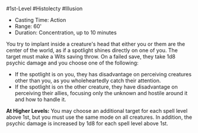 #1st-Level #Histolecty #Illusion
 
- Casting Time: Action
- Range: 60'
- Duration: Concentration, up to 10 minutes  

You try to implant inside a creature's head that either you or them are the center of the world, as if a spotlight shines directly on one of you. The target must make a Wits saving throw. On a failed save, they take 1d8 psychic damage and you choose one of the following:

- If the spotlight is on you, they has disadvantage on perceiving creatures other than you, as you wholeheartedly catch their attention.
- If the spotlight is on the other creature, they have disadvantage on perceiving their allies, focusing only the unknown and hostile around it and how to handle it.
 
**At Higher Levels:** You may choose an additional target for each spell level above 1st, but you must use the same mode on all creatures. In addition, the psychic damage is increased by 1d8 for each spell level above 1st.